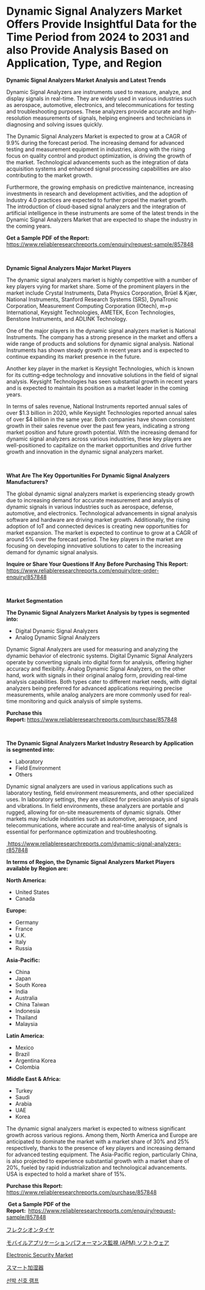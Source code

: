 <p><h1>Dynamic Signal Analyzers Market Offers Provide Insightful Data for the Time Period from 2024 to 2031 and also Provide Analysis Based on Application, Type, and Region</h1></p><p><strong>Dynamic Signal Analyzers Market Analysis and Latest Trends</strong></p>
<p><p>Dynamic Signal Analyzers are instruments used to measure, analyze, and display signals in real-time. They are widely used in various industries such as aerospace, automotive, electronics, and telecommunications for testing and troubleshooting purposes. These analyzers provide accurate and high-resolution measurements of signals, helping engineers and technicians in diagnosing and solving issues quickly.</p><p>The Dynamic Signal Analyzers Market is expected to grow at a CAGR of 9.9% during the forecast period. The increasing demand for advanced testing and measurement equipment in industries, along with the rising focus on quality control and product optimization, is driving the growth of the market. Technological advancements such as the integration of data acquisition systems and enhanced signal processing capabilities are also contributing to the market growth.</p><p>Furthermore, the growing emphasis on predictive maintenance, increasing investments in research and development activities, and the adoption of Industry 4.0 practices are expected to further propel the market growth. The introduction of cloud-based signal analyzers and the integration of artificial intelligence in these instruments are some of the latest trends in the Dynamic Signal Analyzers Market that are expected to shape the industry in the coming years.</p></p>
<p><strong>Get a Sample PDF of the Report:&nbsp;</strong> <a href="https://www.reliableresearchreports.com/enquiry/request-sample/857848">https://www.reliableresearchreports.com/enquiry/request-sample/857848</a></p>
<p>&nbsp;</p>
<p><strong>Dynamic Signal Analyzers Major Market Players</strong></p>
<p><p>The dynamic signal analyzers market is highly competitive with a number of key players vying for market share. Some of the prominent players in the market include Crystal Instruments, Data Physics Corporation, Brüel & Kjær, National Instruments, Stanford Research Systems (SRS), DynaTronic Corporation, Measurement Computing Corporation (IOtech), m+p International, Keysight Technologies, AMETEK, Econ Technologies, Benstone Instruments, and ADLINK Technology.</p><p>One of the major players in the dynamic signal analyzers market is National Instruments. The company has a strong presence in the market and offers a wide range of products and solutions for dynamic signal analysis. National Instruments has shown steady growth in recent years and is expected to continue expanding its market presence in the future.</p><p>Another key player in the market is Keysight Technologies, which is known for its cutting-edge technology and innovative solutions in the field of signal analysis. Keysight Technologies has seen substantial growth in recent years and is expected to maintain its position as a market leader in the coming years.</p><p>In terms of sales revenue, National Instruments reported annual sales of over $1.3 billion in 2020, while Keysight Technologies reported annual sales of over $4 billion in the same year. Both companies have shown consistent growth in their sales revenue over the past few years, indicating a strong market position and future growth potential. With the increasing demand for dynamic signal analyzers across various industries, these key players are well-positioned to capitalize on the market opportunities and drive further growth and innovation in the dynamic signal analyzers market.</p></p>
<p>&nbsp;</p>
<p><strong>What Are The Key Opportunities For Dynamic Signal Analyzers Manufacturers?</strong></p>
<p><p>The global dynamic signal analyzers market is experiencing steady growth due to increasing demand for accurate measurement and analysis of dynamic signals in various industries such as aerospace, defense, automotive, and electronics. Technological advancements in signal analysis software and hardware are driving market growth. Additionally, the rising adoption of IoT and connected devices is creating new opportunities for market expansion. The market is expected to continue to grow at a CAGR of around 5% over the forecast period. The key players in the market are focusing on developing innovative solutions to cater to the increasing demand for dynamic signal analysis.</p></p>
<p><strong>Inquire or Share Your Questions If Any Before Purchasing This Report:</strong> <a href="https://www.reliableresearchreports.com/enquiry/pre-order-enquiry/857848">https://www.reliableresearchreports.com/enquiry/pre-order-enquiry/857848</a></p>
<p>&nbsp;</p>
<p><strong>Market Segmentation</strong></p>
<p><strong>The Dynamic Signal Analyzers Market Analysis by types is segmented into:</strong></p>
<p><ul><li>Digital Dynamic Signal Analyzers</li><li>Analog Dynamic Signal Analyzers</li></ul></p>
<p><p>Dynamic Signal Analyzers are used for measuring and analyzing the dynamic behavior of electronic systems. Digital Dynamic Signal Analyzers operate by converting signals into digital form for analysis, offering higher accuracy and flexibility. Analog Dynamic Signal Analyzers, on the other hand, work with signals in their original analog form, providing real-time analysis capabilities. Both types cater to different market needs, with digital analyzers being preferred for advanced applications requiring precise measurements, while analog analyzers are more commonly used for real-time monitoring and quick analysis of simple systems.</p></p>
<p><strong>Purchase this Report:&nbsp;</strong><a href="https://www.reliableresearchreports.com/purchase/857848">https://www.reliableresearchreports.com/purchase/857848</a></p>
<p>&nbsp;</p>
<p><strong>The Dynamic Signal Analyzers Market Industry Research by Application is segmented into:</strong></p>
<p><ul><li>Laboratory</li><li>Field Environment</li><li>Others</li></ul></p>
<p><p>Dynamic signal analyzers are used in various applications such as laboratory testing, field environment measurements, and other specialized uses. In laboratory settings, they are utilized for precision analysis of signals and vibrations. In field environments, these analyzers are portable and rugged, allowing for on-site measurements of dynamic signals. Other markets may include industries such as automotive, aerospace, and telecommunications, where accurate and real-time analysis of signals is essential for performance optimization and troubleshooting.</p></p>
<p><a href="https://www.reliableresearchreports.com/dynamic-signal-analyzers-r857848">&nbsp;https://www.reliableresearchreports.com/dynamic-signal-analyzers-r857848</a></p>
<p><strong>In terms of Region, the Dynamic Signal Analyzers Market Players available by Region are:</strong></p>
<p>
    <p> <strong> North America: </strong>
        <ul>
            <li>United States</li>
            <li>Canada</li>
        </ul>
        </p> 
    <p> <strong> Europe: </strong>
        <ul>
            <li>Germany</li>
            <li>France</li>
            <li>U.K.</li>
            <li>Italy</li>
            <li>Russia</li>
        </ul>
        </p> 
    <p> <strong> Asia-Pacific: </strong>
        <ul>
            <li>China</li>
            <li>Japan</li>
            <li>South Korea</li>
            <li>India</li>
            <li>Australia</li>
            <li>China Taiwan</li>
            <li>Indonesia</li>
            <li>Thailand</li>
            <li>Malaysia</li>
        </ul>
        </p> 
    <p> <strong> Latin America: </strong>
        <ul>
            <li>Mexico</li>
            <li>Brazil</li>
            <li>Argentina Korea</li>
            <li>Colombia</li>
        </ul>
        </p> 
    <p> <strong> Middle East & Africa: </strong>
        <ul>
            <li>Turkey</li>
            <li>Saudi</li>
            <li>Arabia</li>
            <li>UAE</li>
            <li>Korea</li>
        </ul>
    </p>
    </p>
<p><p>The dynamic signal analyzers market is expected to witness significant growth across various regions. Among them, North America and Europe are anticipated to dominate the market with a market share of 30% and 25% respectively, thanks to the presence of key players and increasing demand for advanced testing equipment. The Asia-Pacific region, particularly China, is also projected to experience substantial growth with a market share of 20%, fueled by rapid industrialization and technological advancements. USA is expected to hold a market share of 15%.</p></p>
<p><strong>Purchase this Report: </strong><a href="https://www.reliableresearchreports.com/purchase/857848">https://www.reliableresearchreports.com/purchase/857848</a></p>
<p>&nbsp;<strong>Get a Sample PDF of the Report:&nbsp;&nbsp;</strong><a href="https://www.reliableresearchreports.com/enquiry/request-sample/857848">https://www.reliableresearchreports.com/enquiry/request-sample/857848</a></p>
<p><strong></strong></p>
<p><p><a href="https://github.com/AbigaleHuel/Market-Research-Report-List-1/blob/main/1354279154619.md">フレクシオンタイヤ</a></p><p><a href="https://medium.com/@gaddygeorge/%E3%82%B0%E3%83%AD%E3%83%BC%E3%83%90%E3%83%AB%E3%83%A2%E3%83%90%E3%82%A4%E3%83%AB%E3%82%A2%E3%83%97%E3%83%AA%E3%82%B1%E3%83%BC%E3%82%B7%E3%83%A7%E3%83%B3%E3%83%91%E3%83%95%E3%82%A9%E3%83%BC%E3%83%9E%E3%83%B3%E3%82%B9%E7%9B%A3%E8%A6%96-apm-%E3%82%BD%E3%83%95%E3%83%88%E3%82%A6%E3%82%A7%E3%82%A2%E5%B8%82%E5%A0%B4%E3%81%AE%E8%A6%8F%E6%A8%A1%E3%81%AF-%E6%A5%AD%E7%95%8C%E3%81%AE%E4%BA%88%E6%B8%AC%E3%81%AB%E3%82%88%E3%82%8B%E3%81%A8-2024%E5%B9%B4%E3%81%8B%E3%82%892031%E5%B9%B4%E3%81%BE%E3%81%A7%E5%B9%B4%E9%96%93-%E3%81%AE%E6%88%90%E9%95%B7%E7%8E%87%E3%82%92%E7%B5%8C%E9%A8%93%E3%81%99%E3%82%8B%E8%A6%8B%E8%BE%BC%E3%81%BF%E3%81%A7%E3%81%99-92ba8ee8e7c4">モバイルアプリケーションパフォーマンス監視 (APM) ソフトウェア</a></p><p><a href="https://github.com/lukmanduiky01/Market-Research-Report-List-1/blob/main/electronic-security-market.md">Electronic Security Market</a></p><p><a href="https://medium.com/@sammyr34852/%E6%AC%A1%E3%81%AE%E6%96%87%E7%AB%A0%E3%82%92%E6%97%A5%E6%9C%AC%E8%AA%9E%E3%81%AB%E7%BF%BB%E8%A8%B3%E3%81%97%E3%81%A6%E3%81%8F%E3%81%A0%E3%81%95%E3%81%84-%E8%A3%BD%E5%93%81%E3%82%BF%E3%82%A4%E3%83%97%E5%88%A5-%E3%82%A2%E3%83%97%E3%83%AA%E3%82%B1%E3%83%BC%E3%82%B7%E3%83%A7%E3%83%B3%E5%88%A5-%E5%9C%B0%E5%9F%9F%E5%88%A5-%E4%BC%81%E6%A5%AD%E5%88%A5%E3%81%AB%E5%88%86%E9%A1%9E%E3%81%95%E3%82%8C%E3%81%9F%E3%82%B0%E3%83%AD%E3%83%BC%E3%83%90%E3%83%AB%E3%82%B9%E3%83%9E%E3%83%BC%E3%83%88%E5%8A%A0%E6%B9%BF%E5%99%A8%E5%B8%82%E5%A0%B4%E3%81%AE%E7%94%A3%E6%A5%AD%E3%82%BB%E3%82%B0%E3%83%A1%E3%83%B3%E3%83%88%E3%81%AE%E8%A6%8B%E9%80%9A%E3%81%97-%E5%B8%82%E5%A0%B4%E8%A9%95%E4%BE%A1-%E7%AB%B6%E4%BA%89%E7%8A%B6%E6%B3%81-%E3%83%88%E3%83%AC%E3%83%B3%E3%83%89-%E3%81%8A%E3%82%88%E3%81%B3%E4%BA%88%E6%B8%AC-2024-4e4e41888d33">スマート加湿器</a></p><p><a href="https://medium.com/@stuartstehr2022/%EC%84%A0%EB%B0%95-%EC%8B%A0%ED%98%B8%EB%93%B1-%EC%8B%9C%EC%9E%A5%EC%97%90-%EB%8C%80%ED%95%9C-%ED%86%B5%EC%B0%B0-%EC%8B%9C%EC%9E%A5-%EC%B0%B8%EA%B0%80%EC%9E%90-%EC%8B%9C%EC%9E%A5-%EA%B7%9C%EB%AA%A8-%EC%A7%80%EB%A6%AC%EC%A0%81-%EC%A7%80%EC%97%AD-%EB%B0%8F-%EC%98%88%EC%B8%A1-2024-2031-8b4c6ecb47fe">선박 신호 램프</a></p></p>